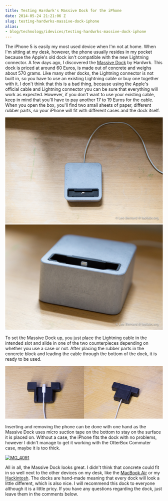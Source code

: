 ```yaml
---
title: Testing Hardwrk's Massive Dock for the iPhone
date: 2014-05-24 21:21:06 Z
slug: testing-hardwrks-massive-dock-iphone
alias:
- blog/technology/idevices/testing-hardwrks-massive-dock-iphone
---
```


The iPhone 5 is easily my most used device when I'm not at home. When I'm sitting at my desk, however, the phone usually resides in my pocket because the Apple's old dock isn't compatible with the new Lightning connector. A few days ago, I discovered the [Massive Dock](http://hardwrk.com/en/massive-dock-iphone5.html "Massive Dock") by Hardwrk. This dock is priced at around 60 Euros, is made out of concrete and weighs about 570 grams. Like many other docks, the Lightning connector is not built in, so you have to use an existing Lightning cable or buy one together with it. I don't think that this is a bad thing, because using the Apple's official cable and Lightning connector you can be sure that everything will work as expected. However, if you don't want to use your existing cable, keep in mind that you'll have to pay another 17 to 19 Euros for the cable. When you open the box, you'll find two small sheets of paper, different rubber parts, so your iPhone will fit with different cases and the dock itself.

[![MG_4092](assets/2014/05/MG_4092.jpg)](assets/2014/05/MG_4092.jpg)
[![MG_4093](assets/2014/05/MG_4093.jpg)](assets/2014/05/MG_4093.jpg)

To set the Massive Dock up, you just place the Lightning cable in the intended slot and slide in one of the two counterpieces depending on whether you use a case or not. After placing the rubber parts in the concrete block and leading the cable through the bottom of the dock, it is ready to be used.

[![MG_4102](assets/2014/05/MG_4102.jpg)](assets/2014/05/MG_4102.jpg)

Inserting and removing the phone can be done with one hand as the Massive Dock uses micro suction tape on the bottom to stay on the surface it is placed on. Without a case, the iPhone fits the dock with no problems, however I didn't manage to get it working with the OtterBox Commuter case, maybe it is too thick.

[![MG_4091](assets/2014/05/MG_4091.jpg)](assets/2014/05/MG_4091.jpg)

All in all, the Massive Dock looks great. I didn't think that concrete could fit in so well next to the other devices on my desk, like the [MacBook Air](http://leolabs.org/blog/idevices/haswell-macbook-air/ "Testing the 13″ Haswell MacBook Air") or my [Hackintosh](http://leolabs.org/blog/hackintosh-2/ "Building an Ivy Bridge Hackintosh – The Build"). The docks are hand-made meaning that every dock will look a little different, which is also nice. I will recommend this dock to everyone although it is a little pricy. If you have any questions regarding the dock, just leave them in the comments below.
